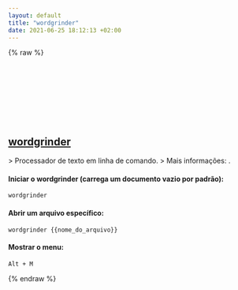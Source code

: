 ```yaml
---
layout: default
title: "wordgrinder"
date: 2021-06-25 18:12:13 +02:00
---
```

{% raw %}
<h2 id="wordgrinder">
  <a href="/pt_br/common/wordgrinder.html">wordgrinder</a> <a href="#wordgrinder"><svg class="icon">
    <use href="/assets/images/unicode_sprite.svg#link" />
  </svg></a>
</h2>
> Processador de texto em linha de comando.
> Mais informações: <https://cowlark.com/wordgrinder>.

#### Iniciar o wordgrinder (carrega um documento vazio por padrão):
```shell
wordgrinder
```
#### Abrir um arquivo específico:
```shell
wordgrinder {{nome_do_arquivo}}
```
#### Mostrar o menu:
```shell
Alt + M
```
{% endraw %}